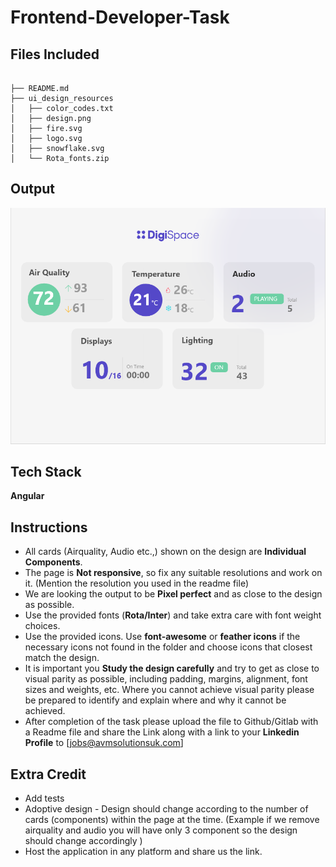 # Frontend-Developer-Task

## Files Included

```

├── README.md
├── ui_design_resources
│   ├── color_codes.txt
│   ├── design.png
│   ├── fire.svg
│   ├── logo.svg
│   ├── snowflake.svg
│   └── Rota_fonts.zip
```

## Output

![Design](./ui_design_resources/design.png)

## Tech Stack

**Angular**

## Instructions

- All cards (Airquality, Audio etc.,) shown on the design are **Individual Components**.
- The page is **Not responsive**, so fix any suitable resolutions and work on it. (Mention the resolution you used in the readme file)
- We are looking the output to be **Pixel perfect** and as close to the design as possible.
- Use the provided fonts (**Rota/Inter**) and take extra care with font weight choices.
- Use the provided icons. Use **font-awesome** or **feather icons** if the necessary icons not found in the folder and choose icons that closest match the design.
- It is important you **Study the design carefully** and try to get as close to visual parity as possible, including padding, margins, alignment, font sizes and weights, etc. Where you cannot achieve visual parity please be prepared to identify and explain where and why it cannot be achieved.
- After completion of the task please upload the file to Github/Gitlab with a Readme file and share the Link along with a link to your **Linkedin Profile** to [jobs@avmsolutionsuk.com]

## Extra Credit

- Add tests
- Adoptive design - Design should change according to the number of cards (components) within the page at the time. (Example if we remove airquality and audio you will have only 3 component so the design should change accordingly )
- Host the application in any platform and share us the link.
